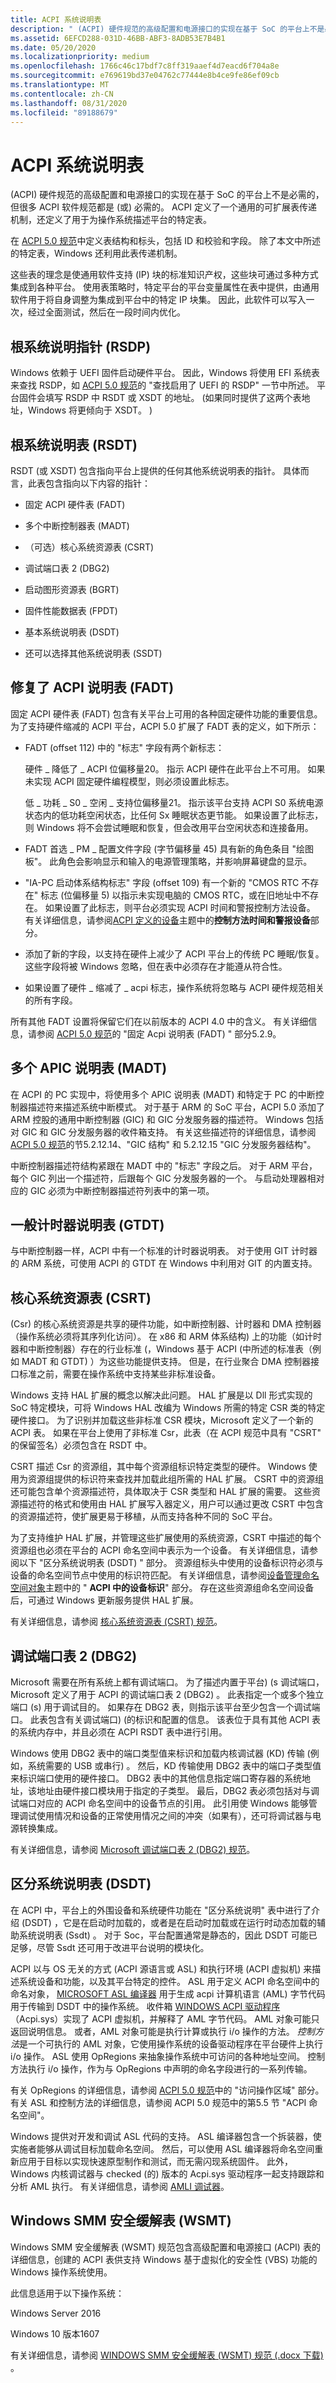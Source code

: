 ```yaml
---
title: ACPI 系统说明表
description: " (ACPI) 硬件规范的高级配置和电源接口的实现在基于 SoC 的平台上不是必需的，但很多 ACPI 软件规范都是 (或) 必需的。"
ms.assetid: 6EFCD288-031D-46BB-ABF3-8ADB53E7B4B1
ms.date: 05/20/2020
ms.localizationpriority: medium
ms.openlocfilehash: 1766c46c17bdf7c8ff319aaef4d7eacd6f704a8e
ms.sourcegitcommit: e769619bd37e04762c77444e8b4ce9fe86ef09cb
ms.translationtype: MT
ms.contentlocale: zh-CN
ms.lasthandoff: 08/31/2020
ms.locfileid: "89188679"
---
```

# <a name="acpi-system-description-tables"></a>ACPI 系统说明表

 (ACPI) 硬件规范的高级配置和电源接口的实现在基于 SoC 的平台上不是必需的，但很多 ACPI 软件规范都是 (或) 必需的。 ACPI 定义了一个通用的可扩展表传递机制，还定义了用于为操作系统描述平台的特定表。

在 [ACPI 5.0 规范](https://uefi.org/specifications)中定义表结构和标头，包括 ID 和校验和字段。 除了本文中所述的特定表，Windows 还利用此表传递机制。

这些表的理念是使通用软件支持 (IP) 块的标准知识产权，这些块可通过多种方式集成到各种平台。 使用表策略时，特定平台的平台变量属性在表中提供，由通用软件用于将自身调整为集成到平台中的特定 IP 块集。 因此，此软件可以写入一次，经过全面测试，然后在一段时间内优化。

## <a name="root-system-description-pointer-rsdp"></a>根系统说明指针 (RSDP) 

Windows 依赖于 UEFI 固件启动硬件平台。 因此，Windows 将使用 EFI 系统表来查找 RSDP，如 [ACPI 5.0 规范](https://uefi.org/specifications)的 "查找启用了 UEFI 的 RSDP" 一节中所述。 平台固件会填写 RSDP 中 RSDT 或 XSDT 的地址。  (如果同时提供了这两个表地址，Windows 将更倾向于 XSDT。 ) 

## <a name="root-system-description-table-rsdt"></a>根系统说明表 (RSDT) 

RSDT (或 XSDT) 包含指向平台上提供的任何其他系统说明表的指针。 具体而言，此表包含指向以下内容的指针：

- 固定 ACPI 硬件表 (FADT) 

- 多个中断控制器表 (MADT) 

- （可选）核心系统资源表 (CSRT) 

- 调试端口表 2 (DBG2) 

- 启动图形资源表 (BGRT) 

- 固件性能数据表 (FPDT) 

- 基本系统说明表 (DSDT) 

- 还可以选择其他系统说明表 (SSDT) 

## <a name="fixed-acpi-description-table-fadt"></a>修复了 ACPI 说明表 (FADT) 

固定 ACPI 硬件表 (FADT) 包含有关平台上可用的各种固定硬件功能的重要信息。 为了支持硬件缩减的 ACPI 平台，ACPI 5.0 扩展了 FADT 表的定义，如下所示：

- FADT (offset 112) 中的 "标志" 字段有两个新标志：

    硬件 \_ 降低了 \_ ACPI 位偏移量20。 指示 ACPI 硬件在此平台上不可用。 如果未实现 ACPI 固定硬件编程模型，则必须设置此标志。

    低 \_ 功耗 \_ S0 \_ 空闲 \_ 支持位偏移量21。 指示该平台支持 ACPI S0 系统电源状态内的低功耗空闲状态，比任何 Sx 睡眠状态更节能。 如果设置了此标志，则 Windows 将不会尝试睡眠和恢复，但会改用平台空闲状态和连接备用。

- FADT 首选 \_ PM \_ 配置文件字段 (字节偏移量 45) 具有新的角色条目 "绘图板"。 此角色会影响显示和输入的电源管理策略，并影响屏幕键盘的显示。
- "IA-PC 启动体系结构标志" 字段 (offset 109) 有一个新的 "CMOS RTC 不存在" 标志 (位偏移量 5) 以指示未实现电脑的 CMOS RTC，或在旧地址中不存在。 如果设置了此标志，则平台必须实现 ACPI 时间和警报控制方法设备。 有关详细信息，请参阅[ACPI 定义的设备](acpi-defined-devices.md)主题中的**控制方法时间和警报设备**部分。
- 添加了新的字段，以支持在硬件上减少了 ACPI 平台上的传统 PC 睡眠/恢复。 这些字段将被 Windows 忽略，但在表中必须存在才能遵从符合性。
- 如果设置了硬件 \_ 缩减了 \_ acpi 标志，操作系统将忽略与 ACPI 硬件规范相关的所有字段。

所有其他 FADT 设置将保留它们在以前版本的 ACPI 4.0 中的含义。 有关详细信息，请参阅 [ACPI 5.0 规范](https://uefi.org/specifications)的 "固定 Acpi 说明表 (FADT) " 部分5.2.9。

## <a name="multiple-apic-description-table-madt"></a>多个 APIC 说明表 (MADT) 

在 ACPI 的 PC 实现中，将使用多个 APIC 说明表 (MADT) 和特定于 PC 的中断控制器描述符来描述系统中断模式。 对于基于 ARM 的 SoC 平台，ACPI 5.0 添加了 ARM 控股的通用中断控制器 (GIC) 和 GIC 分发服务器的描述符。 Windows 包括对 GIC 和 GIC 分发服务器的收件箱支持。 有关这些描述符的详细信息，请参阅 [ACPI 5.0 规范](https://uefi.org/specifications)的节5.2.12.14、"GIC 结构" 和 5.2.12.15 "GIC 分发服务器结构"。

中断控制器描述符结构紧跟在 MADT 中的 "标志" 字段之后。 对于 ARM 平台，每个 GIC 列出一个描述符，后跟每个 GIC 分发服务器的一个。 与启动处理器相对应的 GIC 必须为中断控制器描述符列表中的第一项。

## <a name="generic-timer-description-table-gtdt"></a>一般计时器说明表 (GTDT) 

与中断控制器一样，ACPI 中有一个标准的计时器说明表。 对于使用 GIT 计时器的 ARM 系统，可使用 ACPI 的 GTDT 在 Windows 中利用对 GIT 的内置支持。

## <a name="core-system-resources-table-csrt"></a>核心系统资源表 (CSRT) 

 (Csr) 的核心系统资源是共享的硬件功能，如中断控制器、计时器和 DMA 控制器（操作系统必须将其序列化访问）。 在 x86 和 ARM 体系结构) 上的功能（如计时器和中断控制器）存在的行业标准 (，Windows 基于 ACPI (中所述的标准表（例如 MADT 和 GTDT) ）为这些功能提供支持。 但是，在行业聚合 DMA 控制器接口标准之前，需要在操作系统中支持某些非标准设备。

Windows 支持 HAL 扩展的概念以解决此问题。 HAL 扩展是以 Dll 形式实现的 SoC 特定模块，可将 Windows HAL 改编为 Windows 所需的特定 CSR 类的特定硬件接口。 为了识别并加载这些非标准 CSR 模块，Microsoft 定义了一个新的 ACPI 表。 如果在平台上使用了非标准 Csr，此表（在 ACPI 规范中具有 "CSRT" 的保留签名）必须包含在 RSDT 中。

CSRT 描述 Csr 的资源组，其中每个资源组标识特定类型的硬件。 Windows 使用为资源组提供的标识符来查找并加载此组所需的 HAL 扩展。 CSRT 中的资源组还可能包含单个资源描述符，具体取决于 CSR 类型和 HAL 扩展的需要。 这些资源描述符的格式和使用由 HAL 扩展写入器定义，用户可以通过更改 CSRT 中包含的资源描述符，使扩展更易于移植，从而支持各种不同的 SoC 平台。

为了支持维护 HAL 扩展，并管理这些扩展使用的系统资源，CSRT 中描述的每个资源组也必须在平台的 ACPI 命名空间中表示为一个设备。 有关详细信息，请参阅以下 "区分系统说明表 (DSDT) " 部分。 资源组标头中使用的设备标识符必须与设备的命名空间节点中使用的标识符匹配。 有关详细信息，请参阅[设备管理命名空间对象](device-management-namespace-objects.md)主题中的 " **ACPI 中的设备标识**" 部分。 存在这些资源组命名空间设备后，可通过 Windows 更新服务提供 HAL 扩展。

有关详细信息，请参阅 [核心系统资源表 (CSRT) 规范](https://acpica.org/related-documents)。

## <a name="debug-port-table-2-dbg2"></a>调试端口表 2 (DBG2) 

Microsoft 需要在所有系统上都有调试端口。 为了描述内置于平台)  (s 调试端口，Microsoft 定义了用于 ACPI 的调试端口表 2 (DBG2) 。 此表指定一个或多个独立端口 (s) 用于调试目的。 如果存在 DBG2 表，则指示该平台至少包含一个调试端口。 此表包含有关调试端口)  (的标识和配置的信息。 该表位于具有其他 ACPI 表的系统内存中，并且必须在 ACPI RSDT 表中进行引用。

Windows 使用 DBG2 表中的端口类型值来标识和加载内核调试器 (KD) 传输 (例如，系统需要的 USB 或串行) 。 然后，KD 传输使用 DBG2 表中的端口子类型值来标识端口使用的硬件接口。 DBG2 表中的其他信息指定端口寄存器的系统地址，该地址由硬件接口模块用于指定的子类型。 最后，DBG2 表必须包括对与调试端口对应的 ACPI 命名空间中的设备节点的引用。 此引用使 Windows 能够管理调试使用情况和设备的正常使用情况之间的冲突（如果有），还可将调试器与电源转换集成。

有关详细信息，请参阅 [Microsoft 调试端口表 2 (DBG2) 规范](/previous-versions/windows/hardware/design/dn639131(v=vs.85))。

## <a name="differentiated-system-description-table-dsdt"></a>区分系统说明表 (DSDT) 

在 ACPI 中，平台上的外围设备和系统硬件功能在 "区分系统说明" 表中进行了介绍 (DSDT) ，它是在启动时加载的，或者是在启动时加载或在运行时动态加载的辅助系统说明表 (Ssdt) 。 对于 Soc，平台配置通常是静态的，因此 DSDT 可能已足够，尽管 Ssdt 还可用于改进平台说明的模块化。

ACPI 以与 OS 无关的方式 (ACPI 源语言或 ASL) 和执行环境 (ACPI 虚拟机) 来描述系统设备和功能，以及其平台特定的控件。 ASL 用于定义 ACPI 命名空间中的命名对象， [MICROSOFT ASL 编译器](microsoft-asl-compiler.md) 用于生成 acpi 计算机语言 (AML) 字节代码用于传输到 DSDT 中的操作系统。 收件箱 [WINDOWS ACPI 驱动程序](../kernel/acpi-driver.md)（Acpi.sys）实现了 ACPI 虚拟机，并解释了 AML 字节代码。 AML 对象可能只返回说明信息。 或者，AML 对象可能是执行计算或执行 i/o 操作的方法。 *控制方法*是一个可执行的 AML 对象，它使用操作系统的设备驱动程序在平台硬件上执行 i/o 操作。 ASL 使用 OpRegions 来抽象操作系统中可访问的各种地址空间。 控制方法执行 i/o 操作，作为与 OpRegions 中声明的命名字段进行的一系列传输。

有关 OpRegions 的详细信息，请参阅 [ACPI 5.0 规范](https://uefi.org/specifications)中的 "访问操作区域" 部分。 有关 ASL 和控制方法的详细信息，请参阅 ACPI 5.0 规范中的第5.5 节 "ACPI 命名空间"。

Windows 提供对开发和调试 ASL 代码的支持。 ASL 编译器包含一个拆装器，使实施者能够从调试目标加载命名空间。 然后，可以使用 ASL 编译器将命名空间重新应用于目标以实现快速原型制作和测试，而无需闪现系统固件。 此外，Windows 内核调试器与 checked (的) 版本的 Acpi.sys 驱动程序一起支持跟踪和分析 AML 执行。 有关详细信息，请参阅 [AMLI 调试器](../debugger/introduction-to-the-amli-debugger.md)。

## <a name="windows-smm-security-mitigations-table-wsmt"></a>Windows SMM 安全缓解表 (WSMT) 

Windows SMM 安全缓解表 (WSMT) 规范包含高级配置和电源接口 (ACPI) 表的详细信息，创建的 ACPI 表供支持 Windows 基于虚拟化的安全性 (VBS) 功能的 Windows 操作系统使用。

此信息适用于以下操作系统：

Windows Server 2016

Windows 10 版本1607

有关详细信息，请参阅 [WINDOWS SMM 安全缓解表 (WSMT) 规范 (.docx 下载) ](https://go.microsoft.com/fwlink/p/?LinkId=786943)。